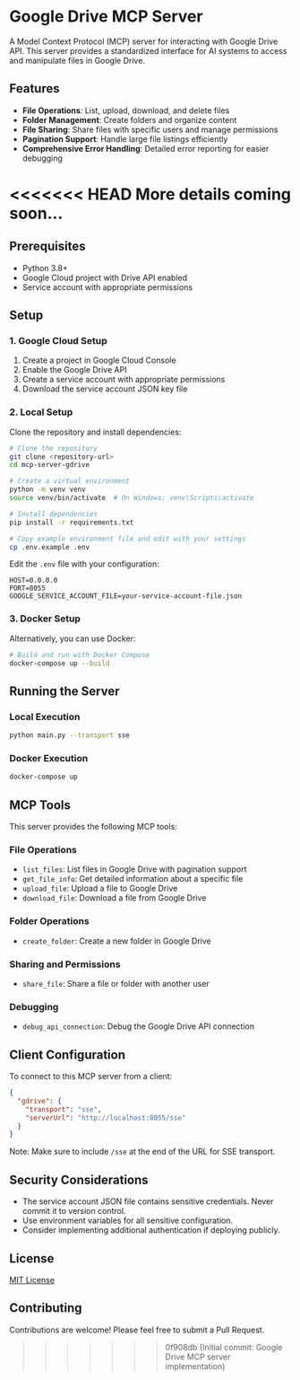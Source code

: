# Google Drive MCP Server

A Model Context Protocol (MCP) server for interacting with Google Drive API. This server provides a standardized interface for AI systems to access and manipulate files in Google Drive.

## Features

- **File Operations**: List, upload, download, and delete files
- **Folder Management**: Create folders and organize content
- **File Sharing**: Share files with specific users and manage permissions
- **Pagination Support**: Handle large file listings efficiently
- **Comprehensive Error Handling**: Detailed error reporting for easier debugging

<<<<<<< HEAD
More details coming soon...
=======
## Prerequisites

- Python 3.8+
- Google Cloud project with Drive API enabled
- Service account with appropriate permissions

## Setup

### 1. Google Cloud Setup

1. Create a project in Google Cloud Console
2. Enable the Google Drive API
3. Create a service account with appropriate permissions
4. Download the service account JSON key file

### 2. Local Setup

Clone the repository and install dependencies:

```bash
# Clone the repository
git clone <repository-url>
cd mcp-server-gdrive

# Create a virtual environment
python -m venv venv
source venv/bin/activate  # On Windows: venv\Scripts\activate

# Install dependencies
pip install -r requirements.txt

# Copy example environment file and edit with your settings
cp .env.example .env
```

Edit the `.env` file with your configuration:

```
HOST=0.0.0.0
PORT=8055
GOOGLE_SERVICE_ACCOUNT_FILE=your-service-account-file.json
```

### 3. Docker Setup

Alternatively, you can use Docker:

```bash
# Build and run with Docker Compose
docker-compose up --build
```

## Running the Server

### Local Execution

```bash
python main.py --transport sse
```

### Docker Execution

```bash
docker-compose up
```

## MCP Tools

This server provides the following MCP tools:

### File Operations

- `list_files`: List files in Google Drive with pagination support
- `get_file_info`: Get detailed information about a specific file
- `upload_file`: Upload a file to Google Drive
- `download_file`: Download a file from Google Drive

### Folder Operations

- `create_folder`: Create a new folder in Google Drive

### Sharing and Permissions

- `share_file`: Share a file or folder with another user

### Debugging

- `debug_api_connection`: Debug the Google Drive API connection

## Client Configuration

To connect to this MCP server from a client:

```json
{
  "gdrive": {
    "transport": "sse",
    "serverUrl": "http://localhost:8055/sse"
  }
}
```

Note: Make sure to include `/sse` at the end of the URL for SSE transport.

## Security Considerations

- The service account JSON file contains sensitive credentials. Never commit it to version control.
- Use environment variables for all sensitive configuration.
- Consider implementing additional authentication if deploying publicly.

## License

[MIT License](LICENSE)

## Contributing

Contributions are welcome! Please feel free to submit a Pull Request.
>>>>>>> 0f908db (Initial commit: Google Drive MCP server implementation)
